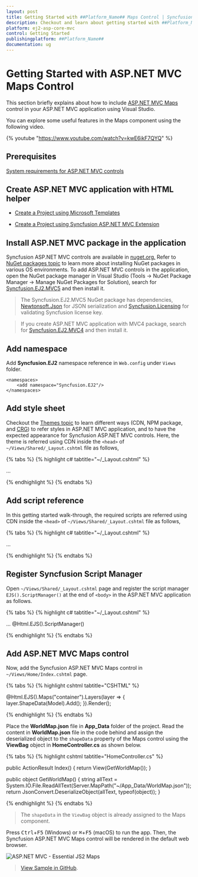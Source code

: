 ```yaml
---
layout: post
title: Getting Started with ##Platform_Name## Maps Control | Syncfusion
description: Checkout and learn about getting started with ##Platform_Name## Maps control of Syncfusion Essential JS 2 and more details.
platform: ej2-asp-core-mvc
control: Getting Started
publishingplatform: ##Platform_Name##
documentation: ug
---
```


# Getting Started with ASP.NET MVC Maps Control

This section briefly explains about how to include [ASP.NET MVC Maps](https://www.syncfusion.com/aspnet-core-ui-controls/maps) control in your ASP.NET MVC application using Visual Studio.

You can explore some useful features in the Maps component using the following video.

{% youtube "https://www.youtube.com/watch?v=kwE6ikF7QYQ" %}

## Prerequisites

[System requirements for ASP.NET MVC controls](https://ej2.syncfusion.com/aspnetmvc/documentation/system-requirements)

## Create ASP.NET MVC application with HTML helper

* [Create a Project using Microsoft Templates](https://docs.microsoft.com/en-us/aspnet/core/tutorials/first-mvc-app/start-mvc?view=aspnetcore-6.0&tabs=visual-studio)

* [Create a Project using Syncfusion ASP.NET MVC Extension](https://ej2.syncfusion.com/aspnetmvc/documentation/getting-started/project-template)

## Install ASP.NET MVC package in the application

Syncfusion ASP.NET MVC controls are available in [nuget.org.](https://www.nuget.org/packages?q=syncfusion.EJ2) Refer to [NuGet packages topic](https://ej2.syncfusion.com/aspnetmvc/documentation/nuget-packages) to learn more about installing NuGet packages in various OS environments. To add ASP.NET MVC controls in the application, open the NuGet package manager in Visual Studio (Tools → NuGet Package Manager → Manage NuGet Packages for Solution), search for [Syncfusion.EJ2.MVC5](https://www.nuget.org/packages/Syncfusion.EJ2.MVC5) and then install it.

> The Syncfusion.EJ2.MVC5 NuGet package has dependencies, [Newtonsoft.Json](https://www.nuget.org/packages/Newtonsoft.Json/) for JSON serialization and [Syncfusion.Licensing](https://www.nuget.org/packages/Syncfusion.Licensing/) for validating Syncfusion license key.

> If you create ASP.NET MVC application with MVC4 package, search for [Syncfusion.EJ2.MVC4](https://www.nuget.org/packages/Syncfusion.EJ2.MVC4) and then install it. 

## Add namespace

Add **Syncfusion.EJ2** namespace reference in `Web.config` under `Views` folder.

```
<namespaces>
    <add namespace="Syncfusion.EJ2"/>
</namespaces>
```

## Add style sheet

Checkout the [Themes topic](https://ej2.syncfusion.com/aspnetmvc/documentation/appearance/theme) to learn different ways (CDN, NPM package, and [CRG](https://ej2.syncfusion.com/aspnetmvc/documentation/common/custom-resource-generator)) to refer styles in ASP.NET MVC application, and to have the expected appearance for Syncfusion ASP.NET MVC controls. Here, the theme is referred using CDN inside the `<head>` of `~/Views/Shared/_Layout.cshtml` file as follows,

{% tabs %}
{% highlight c# tabtitle="~/_Layout.cshtml" %}

<head>
    ...
    <!-- Syncfusion ASP.NET MVC controls styles -->
    <link rel="stylesheet" href="https://cdn.syncfusion.com/ej2/{{ site.ej2version }}/fluent.css" />
</head>

{% endhighlight %}
{% endtabs %}

## Add script reference

In this getting started walk-through, the required scripts are referred using CDN inside the `<head>` of `~/Views/Shared/_Layout.cshtml` file as follows,

{% tabs %}
{% highlight c# tabtitle="~/_Layout.cshtml" %}

<head>
    ...
    <!-- Syncfusion ASP.NET MVC controls scripts -->
    <script src="https://cdn.syncfusion.com/ej2/{{ site.ej2version }}/dist/ej2.min.js"></script>
</head>

{% endhighlight %}
{% endtabs %}

## Register Syncfusion Script Manager

Open `~/Views/Shared/_Layout.cshtml` page and register the script manager `EJS().ScriptManager()` at the end of `<body>` in the ASP.NET MVC application as follows. 

{% tabs %}
{% highlight c# tabtitle="~/_Layout.cshtml" %}

<body>
...
    <!-- Syncfusion ASP.NET MVC Script Manager -->
    @Html.EJS().ScriptManager()
</body>

{% endhighlight %}
{% endtabs %}

## Add ASP.NET MVC Maps control

Now, add the Syncfusion ASP.NET MVC Maps control in `~/Views/Home/Index.cshtml` page.

{% tabs %}
{% highlight cshtml tabtitle="CSHTML" %}

@Html.EJS().Maps("container").Layers(layer => { layer.ShapeData(Model).Add(); }).Render();

{% endhighlight %}
{% endtabs %}

Place the **WorldMap.json** file in **App_Data** folder of the project. Read the content in **WorldMap.json** file in the code behind and assign the deserialized object to the `shapeData` property of the Maps control using the **ViewBag** object in **HomeController.cs** as shown below.

{% tabs %}
{% highlight cshtml tabtitle="HomeController.cs" %}

public ActionResult Index()
{
    return View(GetWorldMap());
}

public object GetWorldMap()
{
    string allText = System.IO.File.ReadAllText(Server.MapPath("~/App_Data/WorldMap.json"));
    return JsonConvert.DeserializeObject(allText, typeof(object));
}

{% endhighlight %}
{% endtabs %}

> The `shapeData` in the `ViewBag` object is already assigned to the Maps component.

Press <kbd>Ctrl</kbd>+<kbd>F5</kbd> (Windows) or <kbd>⌘</kbd>+<kbd>F5</kbd> (macOS) to run the app. Then, the Syncfusion ASP.NET MVC Maps control will be rendered in the default web browser.

![ASP.NET MVC - Essential JS2 Maps](../maps/images/aspnetmvc-maps.png)

> [View Sample in GitHub](https://github.com/SyncfusionExamples/ASP-NET-MVC-Getting-Started-Examples/tree/main/Map/ASP.NET%20MVC%20Razor%20Examples).